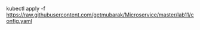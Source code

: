 

kubectl apply -f https://raw.githubusercontent.com/getmubarak/Microservice/master/lab11/config.yaml
